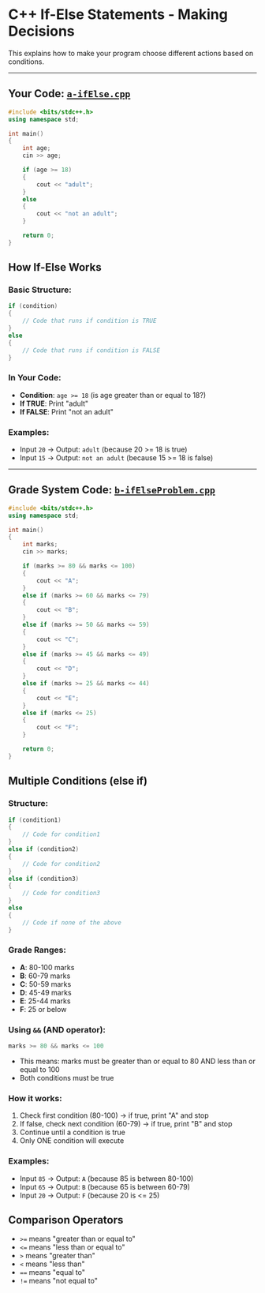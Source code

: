 # C++ If-Else Statements - Making Decisions

This explains how to make your program choose different actions based on conditions.

---

## Your Code: [`a-ifElse.cpp`](a-ifElse.cpp)

```cpp
#include <bits/stdc++.h>
using namespace std;

int main()
{
    int age;
    cin >> age;

    if (age >= 18)
    {
        cout << "adult";
    }
    else
    {
        cout << "not an adult";
    }

    return 0;
}
```

## How If-Else Works

### Basic Structure:

```cpp
if (condition)
{
    // Code that runs if condition is TRUE
}
else
{
    // Code that runs if condition is FALSE
}
```

### In Your Code:

- **Condition**: `age >= 18` (is age greater than or equal to 18?)
- **If TRUE**: Print "adult"
- **If FALSE**: Print "not an adult"

### Examples:

- Input `20` → Output: `adult` (because 20 >= 18 is true)
- Input `15` → Output: `not an adult` (because 15 >= 18 is false)

---

## Grade System Code: [`b-ifElseProblem.cpp`](b-ifElseProblem.cpp)

```cpp
#include <bits/stdc++.h>
using namespace std;

int main()
{
    int marks;
    cin >> marks;

    if (marks >= 80 && marks <= 100)
    {
        cout << "A";
    }
    else if (marks >= 60 && marks <= 79)
    {
        cout << "B";
    }
    else if (marks >= 50 && marks <= 59)
    {
        cout << "C";
    }
    else if (marks >= 45 && marks <= 49)
    {
        cout << "D";
    }
    else if (marks >= 25 && marks <= 44)
    {
        cout << "E";
    }
    else if (marks <= 25)
    {
        cout << "F";
    }

    return 0;
}
```

## Multiple Conditions (else if)

### Structure:

```cpp
if (condition1)
{
    // Code for condition1
}
else if (condition2)
{
    // Code for condition2
}
else if (condition3)
{
    // Code for condition3
}
else
{
    // Code if none of the above
}
```

### Grade Ranges:

- **A**: 80-100 marks
- **B**: 60-79 marks
- **C**: 50-59 marks
- **D**: 45-49 marks
- **E**: 25-44 marks
- **F**: 25 or below

### Using `&&` (AND operator):

```cpp
marks >= 80 && marks <= 100
```

- This means: marks must be greater than or equal to 80 AND less than or equal to 100
- Both conditions must be true

### How it works:

1. Check first condition (80-100) → if true, print "A" and stop
2. If false, check next condition (60-79) → if true, print "B" and stop
3. Continue until a condition is true
4. Only ONE condition will execute

### Examples:

- Input `85` → Output: `A` (because 85 is between 80-100)
- Input `65` → Output: `B` (because 65 is between 60-79)
- Input `20` → Output: `F` (because 20 is <= 25)

## Comparison Operators

- `>=` means "greater than or equal to"
- `<=` means "less than or equal to"
- `>` means "greater than"
- `<` means "less than"
- `==` means "equal to"
- `!=` means "not equal to"
